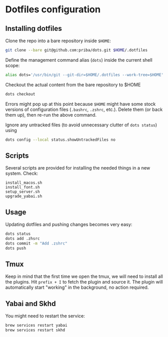 # Dotfiles configuration

## Installing dotfiles

Clone the repo into a bare repository inside `$HOME`:

```sh
git clone --bare git@github.com:priba/dots.git $HOME/.dotfiles
```

Define the management command alias (`dots`) inside the current shell scope:

```sh
alias dots='/usr/bin/git --git-dir=$HOME/.dotfiles --work-tree=$HOME'
```

Checkout the actual content from the bare repository to $HOME

```sh
dots checkout
```

Errors might pop up at this point because `$HOME` might have some stock versions of configuration
files (`.bashrc`, `.zshrc`, etc.). Delete them (or back them up), then re-run the above command.

Ignore any untracked files (to avoid unnecessary clutter of `dots status`) using

```sh
dots config --local status.showUntrackedFiles no
```

## Scripts

Several scripts are provided for installing the needed things in a new system. Check:

```
install_macos.sh
install_font.sh
setup_server.sh
upgrade_yabai.sh
```

## Usage

Updating dotfiles and pushing changes becomes very easy:

```sh
dots status
dots add .zhsrc
dots commit -m "Add .zshrc"
dots push
```

## Tmux

Keep in mind that the first time we open the tmux, we will need to install all the plugins. Hit
`prefix + I` to fetch the plugin and source it. The plugin will automatically start "working" in the
background, no action required.

## Yabai and Skhd

You might need to restart the service:

```sh
brew services restart yabai
brew services restart skhd
```
